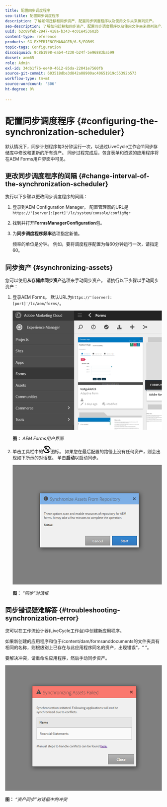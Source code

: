 ```yaml
---
title: 配置同步调度程序
seo-title: 配置同步调度程序
description: 了解如何迁移和同步资产、配置同步调度程序以及使用文件夹来排列资产。
seo-description: 了解如何迁移和同步资产、配置同步调度程序以及使用文件夹来排列资产。
uuid: b2c89feb-2947-418a-b343-4c01e453602b
content-type: reference
products: SG_EXPERIENCEMANAGER/6.5/FORMS
topic-tags: Configuration
discoiquuid: 8c8b1998-eab4-4230-b24f-5e96883ba599
docset: aem65
role: Admin
exl-id: 34db1f76-ee40-4612-85da-22041e7560fb
source-git-commit: 603518dbe3d842a08900ac40651919c55392b573
workflow-type: tm+mt
source-wordcount: '306'
ht-degree: 0%

---
```


# 配置同步调度程序 {#configuring-the-synchronization-scheduler}

默认情况下，同步计划程序每3分钟运行一次，以通过LiveCycle工作台11同步存储库中修改和更新的所有资产。 同步过程完成后，包含表单和资源的应用程序将在AEM Forms用户界面中可见。

## 更改同步调度程序的间隔 {#change-interval-of-the-synchronization-scheduler}

执行以下步骤以更改同步调度程序的间隔：

1. 登录到AEM Configuration Manager。 配置管理器的URL是`https://'[server]:[port]'/lc/system/console/configMgr`

1. 找到并打开&#x200B;**FormsManagerConfiguration**&#x200B;包。

1. 为&#x200B;**同步调度程序频率**&#x200B;选项指定新值。

   频率的单位是分钟。 例如，要将调度程序配置为每60分钟运行一次，请指定60。

## 同步资产 {#synchronizing-assets}

您可以使用&#x200B;**从存储库同步资产**&#x200B;选项来手动同步资产。 请执行以下步骤以手动同步资产：

1. 登录AEM Forms。 默认URL为`https://'[server]:[port]'/lc/aem/forms/`。

   ![AEM Forms用户界面](assets/aem_forms_ui.png)

   **图：** *AEM Forms用户界面*

1. 单击工具栏中的![aem6forms_sync](assets/aem6forms_sync.png)图标。 如果您在最后配置的路径上没有任何资产，则会出现如下所示的对话框。 单击&#x200B;**启动**&#x200B;以启动同步。

   ![“同步”对话框](assets/migrate-and-syncronize.png)

   **图：** *“同步”对话框*

## 同步错误疑难解答 {#troubleshooting-synchronization-error}

您可以在工作流设计器(LiveCycle工作台)中创建新应用程序。

如果新创建的应用程序和位于/content/dam/formsanddocuments的文件夹具有相同的名称，则根级别上已存在与此应用程序同名的资产，出现错误“*。*“ ”。

要解决冲突，请重命名应用程序，然后手动同步资产。

![“资产同步”对话框中的冲突](assets/sync-conflict.png)

**图：** *“资产同步”对话框中的冲突*
